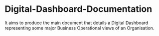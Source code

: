 # Digital-Dashboard-Documentation
It aims to produce the main document that details a Digital Dashboard representing some major Business Operational views of an Organisation.
